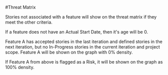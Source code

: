 #Threat Matrix

Stories not associated with a feature will show on the threat matrix if they meet the other criteria.

If a feature does not have an Actual Start Date, then it's age will be 0.

Feature A has accepted stories in the last iteration and defined stories in the next iteration, but no In-Progress stories in the current iteration and project scope.  Feature A
will be shown on the graph with 0% density.

If Feature A from above is flagged as a Risk, it will be shown on the graph as 100% density.  